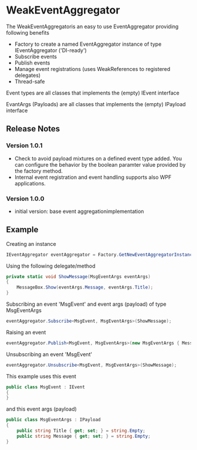 # WeakEventAggregator

The WeakEventAggregatoris an easy to use EventAggregator providing following benefits
- Factory to create a named EventAggregator instance of type IEventAggregator ('DI-ready')
- Subscribe events
- Publish events
- Manage event registrations (uses WeakReferences to registered delegates)
- Thread-safe

Event types are all classes that implements the (empty) IEvent interface

EvantArgs (Payloads) are all classes that implements the (empty) IPayload interface

## Release Notes
### Version 1.0.1
- Check to avoid payload mixtures on a defined event type added. You can configure the behavior by the boolean paramter value provided by the factory method.
- Internal event registration and event handling supports also WPF applications.

### Version 1.0.0
- initial version: base event aggregationimplementation

## Example
Creating an instance
```C#
IEventAggregator eventAggregator = Factory.GetNewEventAggregatorInstance("myEvAgg", false);
```
Using the following delegate/method
```C#
private static void ShowMessage(MsgEventArgs eventArgs)
{
    MessageBox.Show(eventArgs.Message, eventArgs.Title);
}
```

Subscribing an event 'MsgEvent' and event args (payload) of type MsgEventArgs
```C#
eventAggregator.Subscribe<MsgEvent, MsgEventArgs>(ShowMessage);
```

Raising an event
```C#
eventAggregator.Publish<MsgEvent, MsgEventArgs>(new MsgEventArgs { Message = "Test" });
```

Unsubscribing an event 'MsgEvent'
```C#
eventAggregator.Unsubscribe<MsgEvent, MsgEventArgs>(ShowMessage);
```

This example uses this event
```C#
public class MsgEvent : IEvent
{
}
```

and this event args (payload)
```C#
public class MsgEventArgs : IPayload
{
    public string Title { get; set; } = string.Empty;
    public string Message { get; set; } = string.Empty;
}
```

